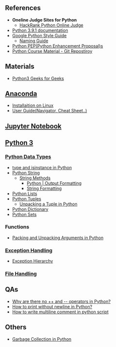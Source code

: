 ## References
<ul>
  <li><strong>Oneline Judge Sites for Python</strong>
    <ul>
      <li><a href="https://www.hackerrank.com/domains/python">HackRank Python Online Judge</a></li>
    </ul>
   </li>
  
  <li><a href="https://docs.python.org/3/">Python 3.9.1 documentation</a></li>
  
  <li><a href="https://google.github.io/styleguide/pyguide.html">Google Python Style Guide</a>
    <ul>
      <li><a href="https://google.github.io/styleguide/pyguide.html#s3.16-naming">Naming Guide</a></li>
    </ul>
  </li>
  
  <li><a href="https://www.python.org/dev/peps/">Python PEP(Python Enhancement Proposal)s</a></li>
  
  <li><a href="https://github.com/Pierian-Data/Complete-Python-3-Bootcamp">Python Course Material - Git Repostiroy</a></li>
</ul>


## Materials
<ul>
  <li><a href="https://www.geeksforgeeks.org/python-programming-language/">Python3 Geeks for Geeks</a></li>
</ul>


## [Anaconda](https://www.anaconda.com/products/individual)
<ul>
  <li><a href="https://docs.anaconda.com/anaconda/install/linux/">Installaition on Linux</a></li>
  
  <li><a href="https://docs.anaconda.com/anaconda/user-guide/">User Guide(Navigator, Cheat Sheet..)</a></li>
</ul>


## [Jupyter Notebook](https://jupyter-notebook.readthedocs.io/en/stable/notebook.html#)


## [Python 3](https://docs.python.org/3/)

### [Python Data Types](https://www.geeksforgeeks.org/python-data-types/)
<ul>
  <li><a href="https://www.geeksforgeeks.org/type-isinstance-python/">type and isinstance in Python</a></li>
  
  <li><a href="https://www.geeksforgeeks.org/python-strings/">Python String</a>
    <ul>
      <li><a href="https://docs.python.org/3/library/stdtypes.html#string-methods">String Methods</a>
        <ul>
          <li><a href="https://www.geeksforgeeks.org/python-output-formatting/">Python | Output Formatting</a></li>
          <li><a href="https://pyformat.info/">String Formatting</a></li>
        </ul>
      </li>
    </ul>
  </li>
  
  <li><a href="https://www.geeksforgeeks.org/python-list/?ref=lbp">Python Lists</a></li>
  
  <li><a href="https://www.geeksforgeeks.org/python-tuples/?ref=lbp">Python Tuples</a>
    <ul>
      <li><a href="https://www.geeksforgeeks.org/unpacking-a-tuple-in-python/">Unpacking a Tuple in Python</a></li>
    </ul>
  </li>
  
  <li><a href="https://www.geeksforgeeks.org/python-dictionary/?ref=lbp">Python Dictionary</a></li>
  
  <li><a href="https://www.geeksforgeeks.org/python-sets/">Python Sets</a></li>
</ul>

### Functions
<ul>
  <li><a href="https://www.geeksforgeeks.org/packing-and-unpacking-arguments-in-python/">Packing and Unpacking Arguments in Python</a></li>
</ul>


### [Exception Handling](https://www.geeksforgeeks.org/python-exception-handling/?ref=lbp)
<ul>
  <li><a href="https://docs.python.org/3.8/library/exceptions.html#exception-hierarchy">Exception Hierarchy</a></li>
</ul>

### [File Handling](https://www.geeksforgeeks.org/file-handling-python/?ref=lbp)


## QAs
<ul>
  <li><a href="https://stackoverflow.com/questions/3654830/why-are-there-no-and-operators-in-python">Why are there no ++ and --​ operators in Python?</a></li>
  
  <li><a href="https://www.geeksforgeeks.org/print-without-newline-python/">How to print without newline in Python?</a></li>
  
  <li><a href="https://www.geeksforgeeks.org/multiline-comments-in-python/">How to write multiline comment in python script</a></li>
</ul>


## Others
<ul>
  <li><a href="https://www.geeksforgeeks.org/garbage-collection-python/">Garbage Collection in Python</a></li>
</ul>
